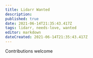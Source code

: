 ```yaml
---
title: Lidarr Wanted
description: 
published: true
date: 2021-06-14T21:35:43.417Z
tags: lidarr, needs-love, wanted
editor: markdown
dateCreated: 2021-06-14T21:35:43.417Z
---
```


Contributions welcome
